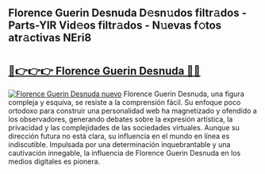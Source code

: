 ## Florence Guerin Desnuda D𝚎sn𝚞dos filtr𝚊dos - Parts-YlR Vid𝚎os filtr𝚊dos - N𝚞evas f𝚘tos atr𝚊ctivas NEri8

# <h2><a href="http://mb7d6rb.tromn.icu/?c=Florence+Guerin+Desnuda">🔗👉👉👉 Florence Guerin Desnuda 🔗🔗</a></h2>

[![Florence Guerin Desnuda nuevo](https://i.imgur.com/pEAQMta.gif)](http://mb7d6rb.tromn.icu/?c=Florence+Guerin+Desnuda)
Florence Guerin Desnuda, una figura compleja y esquiva, se resiste a la comprensión fácil. Su enfoque poco ortodoxo para construir una personalidad web ha magnetizado y ofendido a los observadores, generando debates sobre la expresión artística, la privacidad y las complejidades de las sociedades virtuales. Aunque su dirección futura no está clara, su influencia en el mundo en línea es indiscutible. Impulsada por una determinación inquebrantable y una cautivación innegable, la influencia de Florence Guerin Desnuda en los medios digitales es pionera.
